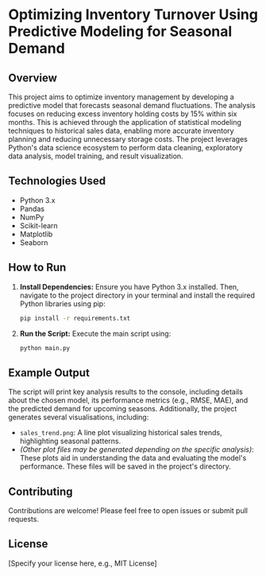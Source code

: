 # Optimizing Inventory Turnover Using Predictive Modeling for Seasonal Demand

## Overview

This project aims to optimize inventory management by developing a predictive model that forecasts seasonal demand fluctuations.  The analysis focuses on reducing excess inventory holding costs by 15% within six months. This is achieved through the application of statistical modeling techniques to historical sales data, enabling more accurate inventory planning and reducing unnecessary storage costs. The project leverages Python's data science ecosystem to perform data cleaning, exploratory data analysis, model training, and result visualization.

## Technologies Used

* Python 3.x
* Pandas
* NumPy
* Scikit-learn
* Matplotlib
* Seaborn

## How to Run

1. **Install Dependencies:**  Ensure you have Python 3.x installed. Then, navigate to the project directory in your terminal and install the required Python libraries using pip:

   ```bash
   pip install -r requirements.txt
   ```

2. **Run the Script:** Execute the main script using:

   ```bash
   python main.py
   ```

## Example Output

The script will print key analysis results to the console, including details about the chosen model, its performance metrics (e.g., RMSE, MAE), and the predicted demand for upcoming seasons.  Additionally, the project generates several visualisations, including:

* `sales_trend.png`: A line plot visualizing historical sales trends, highlighting seasonal patterns.
* *(Other plot files may be generated depending on the specific analysis)*:  These plots aid in understanding the data and evaluating the model's performance.  These files will be saved in the project's directory.


## Contributing

Contributions are welcome! Please feel free to open issues or submit pull requests.


## License

[Specify your license here, e.g., MIT License]